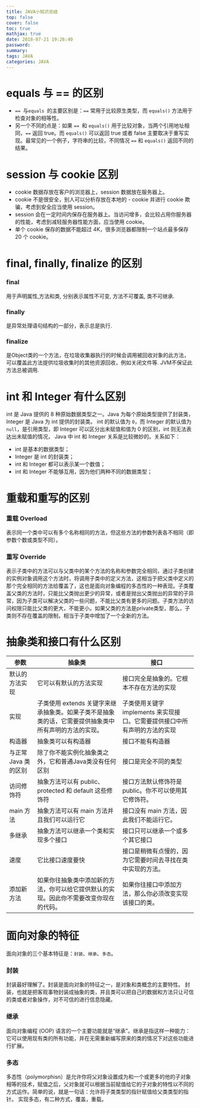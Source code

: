 ```yaml
---
title: JAVA小知识总结
top: false
cover: false
toc: true
mathjax: true
date: 2018-07-21 19:26:40
password:
summary:
tags: JAVA
categories: JAVA
---
```


# equals 与 == 的区别

- ``== ``与``equals ``的主要区别是：``==`` 常用于比较原生类型，而 ``equals()`` 方法用于检查对象的相等性。
- 另一个不同的点是：如果 ``== ``和 ``equals()`` 用于比较对象，当两个引用地址相同，``==`` 返回 true。而 ``equals()`` 可以返回 true 或者 false 主要取决于重写实现。最常见的一个例子，字符串的比较，不同情况 ``==`` 和 ``equals()`` 返回不同的结果。

# session 与 cookie 区别
- cookie 数据存放在客户的浏览器上，session 数据放在服务器上。
- cookie 不是很安全，别人可以分析存放在本地的 - cookie 并进行 cookie 欺骗，考虑到安全应当使用 session。
- session 会在一定时间内保存在服务器上。当访问增多，会比较占用你服务器的性能，考虑到减轻服务器性能方面，应当使用 cookie。
- 单个 cookie 保存的数据不能超过 4K，很多浏览器都限制一个站点最多保存 20 个 cookie。	

# final, finally, finalize 的区别
### final
用于声明属性,方法和类, 分别表示属性不可变, 方法不可覆盖, 类不可继承.

### finally
是异常处理语句结构的一部分，表示总是执行.

### finalize
是Object类的一个方法，在垃圾收集器执行的时候会调用被回收对象的此方法，可以覆盖此方法提供垃圾收集时的其他资源回收，例如关闭文件等. JVM不保证此方法总被调用.


# int 和 Integer 有什么区别
int 是 Java 提供的 8 种原始数据类型之一。Java 为每个原始类型提供了封装类，Integer 是 Java 为 int 提供的封装类。 int 的默认值为 ``0``，而 Integer 的默认值为 ``null``，是引用类型，即 Integer 可以区分出未赋值和值为 0 的区别，int 则无法表达出未赋值的情况， Java 中 int 和 Integer 关系是比较微妙的。关系如下：

- int 是基本的数据类型；
- Integer 是 int 的封装类；
- int 和 Integer 都可以表示某一个数值；
- int 和 Integer 不能够互用，因为他们两种不同的数据类型；

# 重载和重写的区别
### 重载 Overload
表示同一个类中可以有多个名称相同的方法，但这些方法的参数列表各不相同（即参数个数或类型不同）。

### 重写 Override
表示子类中的方法可以与父类中的某个方法的名称和参数完全相同，通过子类创建的实例对象调用这个方法时，将调用子类中的定义方法，这相当于把父类中定义的那个完全相同的方法给覆盖了，这也是面向对象编程的多态性的一种表现。子类覆盖父类的方法时，只能比父类抛出更少的异常，或者是抛出父类抛出的异常的子异常，因为子类可以解决父类的一些问题，不能比父类有更多的问题。子类方法的访问权限只能比父类的更大，不能更小。如果父类的方法是private类型，那么，子类则不存在覆盖的限制，相当于子类中增加了一个全新的方法。


# 抽象类和接口有什么区别

| 参数            | 抽象类                                                     | 接口                                          |
|---------------|---------------------------------------------------------|---------------------------------------------|
| 默认的方法实现       | 它可以有默认的方法实现                                             | 接口完全是抽象的。它根本不存在方法的实现                        |
| 实现            | 子类使用 extends 关键字来继承抽象类。如果子类不是抽象类的话，它需要提供抽象类中所有声明的方法的实现。 | 子类使用关键字 implements 来实现接口。它需要提供接口中所有声明的方法的实现 |
| 构造器           | 抽象类可以有构造器                                               | 接口不能有构造器                                    |
| 与正常 Java 类的区别 | 除了你不能实例化抽象类之外，它和普通Java类没有任何区别                           | 接口是完全不同的类型                                  |
| 访问修饰符         | 抽象方法可以有 public、protected 和 default 这些修饰符                | 接口方法默认修饰符是 public。你不可以使用其它修饰符。              |
| main 方法       | 抽象方法可以有 main 方法并且我们可以运行它                                | 接口没有 main 方法，因此我们不能运行它。                     |
| 多继承           | 抽象方法可以继承一个类和实现多个接口                                      | 接口只可以继承一个或多个其它接口                            |
| 速度            | 它比接口速度要快                                                | 接口是稍微有点慢的，因为它需要时间去寻找在类中实现的方法。               |
| 添加新方法         | 如果你往抽象类中添加新的方法，你可以给它提供默认的实现。因此你不需要改变你现在的代码。             | 如果你往接口中添加方法，那么你必须改变实现该接口的类。                 |



# 面向对象的特征
面向对象的三个基本特征是：``封装``、``继承``、``多态``。

### 封装
封装最好理解了。封装是面向对象的特征之一，是对象和类概念的主要特性。 封装，也就是把客观事物封装成抽象的类，并且类可以把自己的数据和方法只让可信的类或者对象操作，对不可信的进行信息隐藏。

### 继承
面向对象编程 (OOP) 语言的一个主要功能就是“继承”。继承是指这样一种能力：它可以使用现有类的所有功能，并在无需重新编写原来的类的情况下对这些功能进行扩展。

### 多态
多态性（polymorphisn）是允许你将父对象设置成为和一个或更多的他的子对象相等的技术，赋值之后，父对象就可以根据当前赋值给它的子对象的特性以不同的方式运作。简单的说，就是一句话：允许将子类类型的指针赋值给父类类型的指针。 实现多态，有二种方式，覆盖，重载。